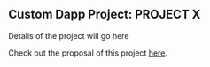 ## Custom Dapp Project: PROJECT X

Details of the project will go here

Check out the proposal of this project [here](proposal.md).